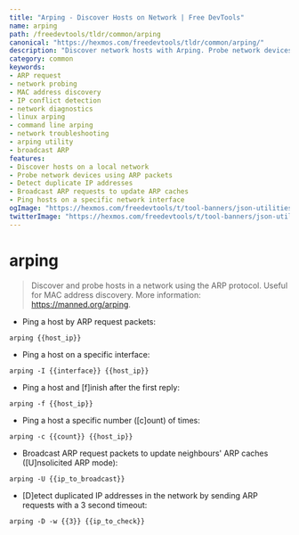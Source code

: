 ```yaml
---
title: "Arping - Discover Hosts on Network | Free DevTools"
name: arping
path: /freedevtools/tldr/common/arping
canonical: "https://hexmos.com/freedevtools/tldr/common/arping/"
description: "Discover network hosts with Arping. Probe network devices, identify MAC addresses, and detect IP conflicts with this network diagnostic command. Free online tool, no registration required."
category: common
keywords:
- ARP request
- network probing
- MAC address discovery
- IP conflict detection
- network diagnostics
- linux arping
- command line arping
- network troubleshooting
- arping utility
- broadcast ARP
features:
- Discover hosts on a local network
- Probe network devices using ARP packets
- Detect duplicate IP addresses
- Broadcast ARP requests to update ARP caches
- Ping hosts on a specific network interface
ogImage: "https://hexmos.com/freedevtools/t/tool-banners/json-utilities-banner.png"
twitterImage: "https://hexmos.com/freedevtools/t/tool-banners/json-utilities-banner.png"
---
```


# arping

> Discover and probe hosts in a network using the ARP protocol.
> Useful for MAC address discovery.
> More information: <https://manned.org/arping>.

- Ping a host by ARP request packets:

`arping {{host_ip}}`

- Ping a host on a specific interface:

`arping -I {{interface}} {{host_ip}}`

- Ping a host and [f]inish after the first reply:

`arping -f {{host_ip}}`

- Ping a host a specific number ([c]ount) of times:

`arping -c {{count}} {{host_ip}}`

- Broadcast ARP request packets to update neighbours' ARP caches ([U]nsolicited ARP mode):

`arping -U {{ip_to_broadcast}}`

- [D]etect duplicated IP addresses in the network by sending ARP requests with a 3 second timeout:

`arping -D -w {{3}} {{ip_to_check}}`
